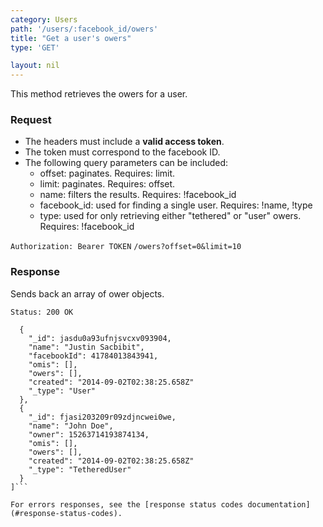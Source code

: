 ```yaml
---
category: Users
path: '/users/:facebook_id/owers'
title: "Get a user's owers"
type: 'GET'

layout: nil
---
```


This method retrieves the owers for a user.

### Request

* The headers must include a **valid access token**.
* The token must correspond to the facebook ID.
* The following query parameters can be included:
  * offset: paginates. Requires: limit.
  * limit: paginates. Requires: offset.
  * name: filters the results. Requires: !facebook_id
  * facebook_id: used for finding a single user. Requires: !name, !type
  * type: used for only retrieving either "tethered" or "user" owers. Requires: !facebook_id

```Authorization: Bearer TOKEN```
```/owers?offset=0&limit=10```

### Response

Sends back an array of ower objects.

```Status: 200 OK```
```[
  {
    "_id": jasdu0a93ufnjsvcxv093904,
    "name": "Justin Sacbibit",
    "facebookId": 41784013843941,
    "omis": [],
    "owers": [],
    "created": "2014-09-02T02:38:25.658Z"
    "_type": "User"
  },
  {
    "_id": fjasi203209r09zdjncwei0we,
    "name": "John Doe",
    "owner": 15263714193874134,
    "omis": [],
    "owers": [],
    "created": "2014-09-02T02:38:25.658Z"
    "_type": "TetheredUser"
  }
]```

For errors responses, see the [response status codes documentation](#response-status-codes).
